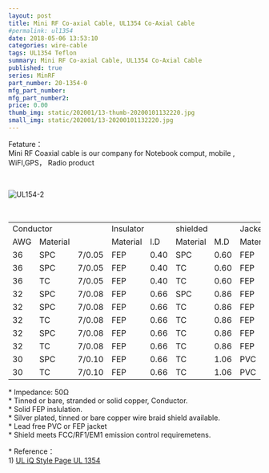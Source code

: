 ```yaml
---
layout: post
title: Mini RF Co-axial Cable, UL1354 Co-Axial Cable
#permalink: ul1354
date: 2018-05-06 13:53:10
categories: wire-cable
tags: UL1354 Teflon
summary: Mini RF Co-axial Cable, UL1354 Co-Axial Cable
published: true 
series: MinRF
part_number: 20-1354-0
mfg_part_number: 
mfg_part_number2: 
price: 0.00
thumb_img: static/202001/13-thumb-20200101132220.jpg
small_img: static/202001/13-20200101132220.jpg
---
```



<p>
	Fetature：<br />
Mini RF Coaxial cable is our company for Notebook comput, mobile , WiFI,GPS， Radio product
</p>
<p>
	<br />
</p>
<p>
	<img src="public/goods/1354-2.jpg" alt="UL154-2" class="img-responsive" /> 
</p>
<p>
	<br />
</p>
<div class="table-responsive">
	<table class="table table-bordered table-hover table-condensed">
		<tbody>
			<tr>
				<td colspan="3">
					Conductor
				</td>
				<td colspan="2">
					Insulator
				</td>
				<td colspan="2">
					shielded
				</td>
				<td colspan="2">
					Jacket
				</td>
			</tr>
			<tr>
				<td>
					AWG
				</td>
				<td>
					Material
				</td>
				<td>
					<br />
				</td>
				<td>
					Material
				</td>
				<td>
					I.D
				</td>
				<td>
					Material
				</td>
				<td>
					M.D
				</td>
				<td>
					Material
				</td>
				<td>
					O.D
				</td>
			</tr>
			<tr>
				<td>
					36
				</td>
				<td>
					SPC
				</td>
				<td>
					7/0.05
				</td>
				<td>
					FEP
				</td>
				<td>
					0.40
				</td>
				<td>
					SPC
				</td>
				<td>
					0.60
				</td>
				<td>
					FEP
				</td>
				<td>
					0.81
				</td>
			</tr>
			<tr>
				<td>
					36
				</td>
				<td>
					SPC
				</td>
				<td>
					7/0.05
				</td>
				<td>
					FEP
				</td>
				<td>
					0.40
				</td>
				<td>
					TC
				</td>
				<td>
					0.60
				</td>
				<td>
					FEP
				</td>
				<td>
					0.81
				</td>
			</tr>
			<tr>
				<td>
					36
				</td>
				<td>
					TC
				</td>
				<td>
					7/0.05
				</td>
				<td>
					FEP
				</td>
				<td>
					0.40
				</td>
				<td>
					TC
				</td>
				<td>
					0.60
				</td>
				<td>
					FEP
				</td>
				<td>
					0.81
				</td>
			</tr>
			<tr>
				<td>
					32
				</td>
				<td>
					SPC
				</td>
				<td>
					7/0.08
				</td>
				<td>
					FEP
				</td>
				<td>
					0.66
				</td>
				<td>
					SPC
				</td>
				<td>
					0.86
				</td>
				<td>
					FEP
				</td>
				<td>
					1.13
				</td>
			</tr>
			<tr>
				<td>
					32
				</td>
				<td>
					SPC
				</td>
				<td>
					7/0.08
				</td>
				<td>
					FEP
				</td>
				<td>
					0.66
				</td>
				<td>
					TC
				</td>
				<td>
					0.86
				</td>
				<td>
					FEP
				</td>
				<td>
					1.13
				</td>
			</tr>
			<tr>
				<td>
					32
				</td>
				<td>
					TC
				</td>
				<td>
					7/0.08
				</td>
				<td>
					FEP
				</td>
				<td>
					0.66
				</td>
				<td>
					TC
				</td>
				<td>
					0.86
				</td>
				<td>
					FEP
				</td>
				<td>
					1.13
				</td>
			</tr>
			<tr>
				<td>
					32
				</td>
				<td>
					SPC
				</td>
				<td>
					7/0.08
				</td>
				<td>
					FEP
				</td>
				<td>
					0.66
				</td>
				<td>
					TC
				</td>
				<td>
					0.86
				</td>
				<td>
					FEP
				</td>
				<td>
					1.37
				</td>
			</tr>
			<tr>
				<td>
					32
				</td>
				<td>
					TC
				</td>
				<td>
					7/0.08
				</td>
				<td>
					FEP
				</td>
				<td>
					0.66
				</td>
				<td>
					TC
				</td>
				<td>
					0.86
				</td>
				<td>
					FEP
				</td>
				<td>
					1.37
				</td>
			</tr>
			<tr>
				<td>
					30
				</td>
				<td>
					SPC
				</td>
				<td>
					7/0.10
				</td>
				<td>
					FEP
				</td>
				<td>
					0.66
				</td>
				<td>
					TC
				</td>
				<td>
					1.06
				</td>
				<td>
					PVC
				</td>
				<td>
					1.78
				</td>
			</tr>
			<tr>
				<td>
					30
				</td>
				<td>
					TC
				</td>
				<td>
					7/0.10
				</td>
				<td>
					FEP
				</td>
				<td>
					0.66
				</td>
				<td>
					TC
				</td>
				<td>
					1.06
				</td>
				<td>
					PVC
				</td>
				<td>
					1.78
				</td>
			</tr>
		</tbody>
	</table>
</div>
<p>
	* Impedance: 50Ω<br />
* Tinned or bare, stranded or solid copper, Conductor. <br />
* Solid FEP inslulation.<br />
* Silver plated, tinned or bare copper wire braid shield available.<br />
* Lead free PVC or FEP jacket<br />
* Shield meets FCC/RF1/EM1 emission control requiremetens.
</p>
<p>
	* Reference：<br />
1) <a href="http://iq.ul.com/awm/stylepage.aspx?Style=1354" target="_blank">UL iQ Style Page UL 1354 </a> 
</p>
